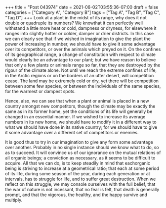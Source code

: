+++
title = "Post 043974"
date = 2021-06-02T03:55:36-07:00
draft = false
categories = ["Category A", "Category B"]
tags = ["Tag A", "Tag B", "Tag C", "Tag D"]
+++
Look at a plant in the midst of its range, why does it not double or quadruple its numbers? We knowthat it can perfectly well withstand a little more heat or cold, dampness or dryness, for elsewhere it ranges into slightly hotter or colder, damper or drier districts. In this case we can clearly see that if we wished in imagination to give the plant the power of increasing in number, we should have to give it some advantage over its competitors, or over the animals which preyed on it. On the confines of its geographical range, a change of constitution with respect to climate would clearly be an advantage to our plant; but we have reason to believe that only a few plants or animals range so far, that they are destroyed by the rigour of the climate alone. Not until we reach the extreme confines of life, in the Arctic regions or on the borders of an utter desert, will competition cease. The land may be extremely cold or dry, yet there will be competition between some few species, or between the individuals of the same species, for the warmest or dampest spots.

Hence, also, we can see that when a plant or animal is placed in a new country amongst new competitors, though the climate may be exactly the same as in its former home, yet the conditions of its life will generally be changed in an essential manner. If we wished to increase its average numbers in its new home, we should have to modify it in a different way to what we should have done in its native country; for we should have to give it some advantage over a different set of competitors or enemies.

It is good thus to try in our imagination to give any form some advantage over another. Probably in no single instance should we know what to do, so as to succeed. It will convince us of our ignorance on the mutual relations of all organic beings; a conviction as necessary, as it seems to be difficult to acquire. All that we can do, is to keep steadily in mind that eachorganic being is striving to increase at a geometrical ratio; that each at some period of its life, during some season of the year, during each generation or at intervals, has to struggle for life, and to suffer great destruction. When we reflect on this struggle, we may console ourselves with the full belief, that the war of nature is not incessant, that no fear is felt, that death is generally prompt, and that the vigorous, the healthy, and the happy survive and multiply.
